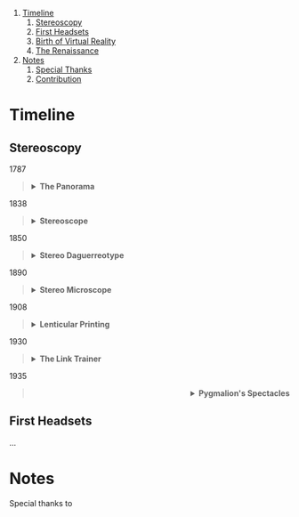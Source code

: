 1. [Timeline](#timeline)
   1. [Stereoscopy](#stereoscopy)
   2. [First Headsets](#first-headsets)
   3. [Birth of Virtual Reality](#birth-of-virtual-reality)
   4. [The Renaissance](#the-renaissance)
2. [Notes](#notes)
   1. [Special Thanks](#special-thanks)
   2. [Contribution](#contribution)

# Timeline
## Stereoscopy

<p>1787</p>
<blockquote>
  <div align="left">
  <details>
    <summary><b>The Panorama</b></summary>
...
  </details>
  </div>
</blockquote>
<p>1838</p>
<blockquote>
  <div align="left">
  <details>
    <summary><b>Stereoscope</b></summary>
...
  </details>
  </div>
</blockquote>
<p>1850</p>
<blockquote>
  <div align="left">
  <details>
    <summary><b>Stereo Daguerreotype</b></summary>
...
  </details>
  </div>
</blockquote>
<p>1890</p>
<blockquote>
  <div align="left">
  <details>
    <summary><b>Stereo Microscope</b></summary>
...
  </details>
  </div>
</blockquote>
<p>1908</p>
<blockquote>
  <div align="left">
  <details>
    <summary><b>Lenticular Printing</b></summary>
...
  </details>
  </div>
</blockquote>
<p>1930</p>
<blockquote>
  <div align="left">
  <details>
    <summary><b>The Link Trainer</b></summary>
...
  </details>
  </div>
</blockquote>
<p>1935</p>
<blockquote>
  <div align="right">
  <details>
    <summary><b>Pygmalion's Spectacles</b></summary>
...
  </details>
  </div>
</blockquote>

## First Headsets
...

# Notes
Special thanks to 
